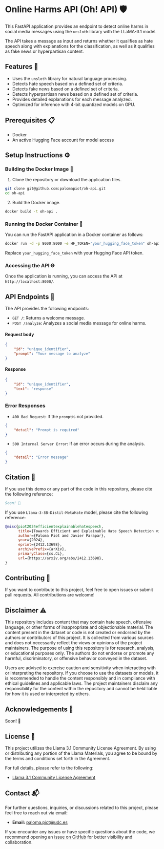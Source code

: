 # Online Harms API (Oh! API) 🛡️

This FastAPI application provides an endpoint to detect online harms in social media messages using the `unsloth`
library with the LLaMA-3.1 model.

The API takes a message as input and returns whether it qualifies as hate speech along with explanations for the
classification, as well as it qualifies as fake news or hyperpartisan content.

## Features 🌟

- Uses the `unsloth` library for natural language processing.
- Detects hate speech based on a defined set of criteria.
- Detects fake news based on a defined set of criteria.
- Detects hyperpartisan news based on a defined set of criteria.
- Provides detailed explanations for each message analyzed.
- Optimized for inference with 4-bit quantized models on GPU.

## Prerequisites 📋

- Docker
- An active Hugging Face account for model access

## Setup Instructions ⚙️

### Building the Docker Image 🐳

1. Clone the repository or download the application files.

```bash
git clone git@github.com:palomapiot/oh-api.git
cd oh-api
```

2. Build the Docker image.

```bash
docker build -t oh-api .
```

### Running the Docker Container 🚀

You can run the FastAPI application in a Docker container as follows:

```bash
docker run -d -p 8000:8000 -e HF_TOKEN="your_hugging_face_token" oh-api
```

Replace `your_hugging_face_token` with your Hugging Face API token.

### Accessing the API 🌐

Once the application is running, you can access the API at `http://localhost:8000/`.

## API Endpoints 📡

The API provides the following endpoints:

- `GET /`: Returns a welcome message.
- `POST /analyze`: Analyzes a social media message for online harms.

#### Request body 

```json
{
    "id": "unique_identifier",
    "prompt": "Your message to analyze"
}

```

#### Response

```json
{
    "id": "unique_identifier",
    "text": "response"
}
```

### Error Responses

- `400 Bad Request`: If the `prompt`is not provided.

```json
{
    "detail": "Prompt is required"
}
```

- `500 Internal Server Error`: If an error occurs during the analysis.

```json
{
    "detail": "Error message"
}
```

## Citation 📑

If you use this demo or any part of the code in this repository, please cite the following reference:

```bibtex
Soon! 🚀
```

If you use `Llama-3-8B-Distil-MetaHate` model, please cite the following reference:

```bibtex
@misc{piot2024efficientexplainablehatespeech,
      title={Towards Efficient and Explainable Hate Speech Detection via Model Distillation}, 
      author={Paloma Piot and Javier Parapar},
      year={2024},
      eprint={2412.13698},
      archivePrefix={arXiv},
      primaryClass={cs.CL},
      url={https://arxiv.org/abs/2412.13698}, 
}
```

## Contributing 🤝

If you want to contribute to this project, feel free to open issues or submit pull requests. All contributions are
welcome!

## Disclaimer ⚠️

This repository includes content that may contain hate speech, offensive language, or other forms of inappropriate and objectionable material. The content present in the dataset or code is not created or endorsed by the authors or contributors of this project. It is collected from various sources and does not necessarily reflect the views or opinions of the project maintainers.  The purpose of using this repository is for research, analysis, or educational purposes only. The authors do not endorse or promote any harmful, discriminatory, or offensive behavior conveyed in the dataset.

Users are advised to exercise caution and sensitivity when interacting with or interpreting the repository. If you choose to use the datasets or models, it is recommended to handle the content responsibly and in compliance with ethical guidelines and applicable laws.  The project maintainers disclaim any responsibility for the content within the repository and cannot be held liable for how it is used or interpreted by others.

## Acknowledgements 🙏

Soon! 🚀

## License 📜

This project utilizes the Llama 3.1 Community License Agreement. By using or distributing any portion of the Llama
Materials, you agree to be bound by the terms and conditions set forth in the Agreement.

For full details, please refer to the following:

- [Llama 3.1 Community License Agreement](https://huggingface.co/meta-llama/Llama-3.1-70B-Instruct/blob/main/LICENSE)

## Contact 📬

For further questions, inquiries, or discussions related to this project, please feel free to reach out via email:

- **Email:** [paloma.piot@udc.es](mailto:paloma.piot@udc.es)

If you encounter any issues or have specific questions about the code, we recommend opening an [issue on GitHub](https://github.com/palomapiot/oh-api/issues) for better visibility and collaboration.